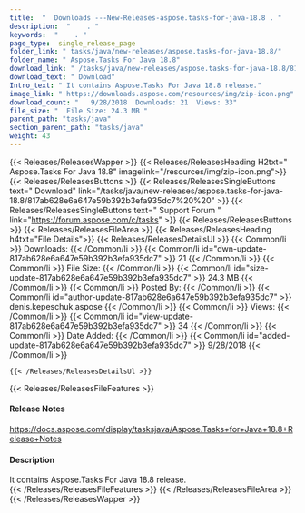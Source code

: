 ```yaml
---
title:  "  Downloads ---New-Releases-aspose.tasks-for-java-18.8 . " 
description:  "    . " 
keywords:  "    . " 
page_type:  single_release_page
folder_link: " tasks/java/new-releases/aspose.tasks-for-java-18.8/"
folder_name: " Aspose.Tasks For Java 18.8"
download_link: " /tasks/java/new-releases/aspose.tasks-for-java-18.8/817ab628e6a647e59b392b3efa935dc7"
download_text: " Download"
Intro_text: " It contains Aspose.Tasks For Java 18.8 release."
image_link: " https://downloads.aspose.com/resources/img/zip-icon.png"
download_count: "   9/28/2018  Downloads: 21  Views: 33"
file_size: "  File Size: 24.3 MB "
parent_path: "tasks/java"
section_parent_path: "tasks/java"
weight: 43 
---
```


{{< Releases/ReleasesWapper >}}
  {{< Releases/ReleasesHeading H2txt=" Aspose.Tasks For Java 18.8" imagelink="/resources/img/zip-icon.png">}}
  {{< Releases/ReleasesButtons >}}
    {{< Releases/ReleasesSingleButtons text=" Download" link="/tasks/java/new-releases/aspose.tasks-for-java-18.8/817ab628e6a647e59b392b3efa935dc7%20%20" >}}
    {{< Releases/ReleasesSingleButtons text=" Support Forum " link="https://forum.aspose.com/c/tasks" >}}
  {{< Releases/ReleasesButtons >}}
  {{< Releases/ReleasesFileArea >}}
    {{< Releases/ReleasesHeading h4txt="File Details">}}
    {{< Releases/ReleasesDetailsUl >}}
            {{< Common/li  >}} Downloads: {{< /Common/li >}} 
      {{< Common/li id="dwn-update-817ab628e6a647e59b392b3efa935dc7" >}} 21 {{< /Common/li >}} 
      {{< Common/li  >}} File Size: {{< /Common/li >}} 
      {{< Common/li id="size-update-817ab628e6a647e59b392b3efa935dc7" >}} 24.3 MB {{< /Common/li >}} 
      {{< Common/li  >}} Posted By: {{< /Common/li >}} 
      {{< Common/li id="author-update-817ab628e6a647e59b392b3efa935dc7" >}} denis.kepeschuk.aspose {{< /Common/li >}} 
      {{< Common/li  >}} Views: {{< /Common/li >}} 
      {{< Common/li id="view-update-817ab628e6a647e59b392b3efa935dc7" >}} 34 {{< /Common/li >}} 
      {{< Common/li  >}} Date Added: {{< /Common/li >}} 
      {{< Common/li id="added-update-817ab628e6a647e59b392b3efa935dc7" >}} 9/28/2018 {{< /Common/li >}} 

    {{< /Releases/ReleasesDetailsUl >}}

  {{< Releases/ReleasesFileFeatures >}}
      <h4>Release Notes</h4><div><a href="https://docs.aspose.com/display/tasksjava/Aspose.Tasks+for+Java+18.8+Release+Notes">https://docs.aspose.com/display/tasksjava/Aspose.Tasks+for+Java+18.8+Release+Notes</a></div><h4>Description</h4><div class="HTMLDescription">It contains Aspose.Tasks For Java 18.8 release.</div>
  {{< /Releases/ReleasesFileFeatures >}}
 {{< /Releases/ReleasesFileArea >}}
{{< /Releases/ReleasesWapper >}}


